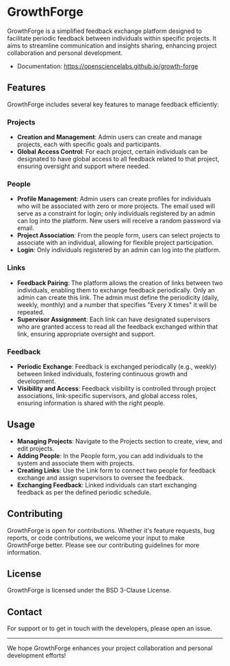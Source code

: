# GrowthForge

GrowthForge is a simplified feedback exchange platform designed to facilitate
periodic feedback between individuals within specific projects. It aims to
streamline communication and insights sharing, enhancing project collaboration
and personal development.

- Documentation: <https://opensciencelabs.github.io/growth-forge>

## Features

GrowthForge includes several key features to manage feedback efficiently:

### Projects

- **Creation and Management**: Admin users can create and manage projects, each
  with specific goals and participants.
- **Global Access Control**: For each project, certain individuals can be
  designated to have global access to all feedback related to that project,
  ensuring oversight and support where needed.

### People

- **Profile Management**: Admin users can create profiles for individuals who
  will be associated with zero or more projects. The email used will serve as a
  constraint for login; only individuals registered by an admin can log into the
  platform. New users will receive a random password via email.
- **Project Association**: From the people form, users can select projects to
  associate with an individual, allowing for flexible project participation.
- **Login**: Only individuals registered by an admin can log into the platform.

### Links

- **Feedback Pairing**: The platform allows the creation of links between two
  individuals, enabling them to exchange feedback periodically. Only an admin
  can create this link. The admin must define the periodicity (daily, weekly,
  monthly) and a number that specifies "Every X times" it will be repeated.
- **Supervisor Assignment**: Each link can have designated supervisors who are
  granted access to read all the feedback exchanged within that link, ensuring
  appropriate oversight and support.

### Feedback

- **Periodic Exchange**: Feedback is exchanged periodically (e.g., weekly)
  between linked individuals, fostering continuous growth and development.
- **Visibility and Access**: Feedback visibility is controlled through project
  associations, link-specific supervisors, and global access roles, ensuring
  information is shared with the right people.

## Usage

- **Managing Projects**: Navigate to the Projects section to create, view, and
  edit projects.
- **Adding People**: In the People form, you can add individuals to the system
  and associate them with projects.
- **Creating Links**: Use the Link form to connect two people for feedback
  exchange and assign supervisors to oversee the feedback.
- **Exchanging Feedback**: Linked individuals can start exchanging feedback as
  per the defined periodic schedule.

## Contributing

GrowthForge is open for contributions. Whether it's feature requests, bug
reports, or code contributions, we welcome your input to make GrowthForge
better. Please see our contributing guidelines for more information.

## License

GrowthForge is licensed under the BSD 3-Clause License.

## Contact

For support or to get in touch with the developers, please open an issue.

---

We hope GrowthForge enhances your project collaboration and personal development
efforts!
